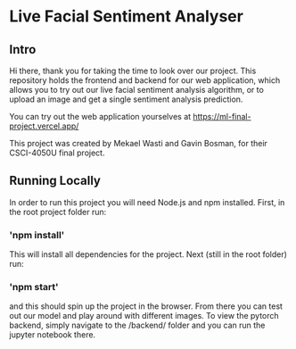 # Live Facial Sentiment Analyser

## Intro

Hi there, thank you for taking the time to look over our project. This repository holds the frontend and backend for our web application, which allows you to try out our live facial sentiment analysis algorithm, or to upload an image and get a single sentiment analysis prediction. 

You can try out the web application yourselves at https://ml-final-project.vercel.app/

This project was created by Mekael Wasti and Gavin Bosman, for their CSCI-4050U final project.

## Running Locally

In order to run this project you will need Node.js and npm installed. First, in the root project folder run:

### 'npm install' 

This will install all dependencies for the project. Next (still in the root folder) run:

### 'npm start'

and this should spin up the project in the browser. From there you can test out our model and play around with different images. 
To view the pytorch backend, simply navigate to the /backend/ folder and you can run the jupyter notebook there. 
